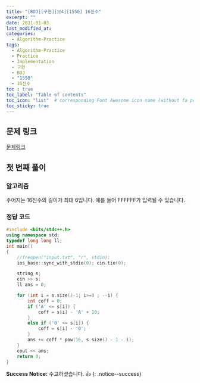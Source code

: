 ```yaml
---
title: "[BOJ][구현][브4][1550] 16진수"
excerpt: ""
date: 2021-01-03
last_modified_at: 
categories:
  - Algorithm-Practice
tags:
  - Algorithm-Practice
  - Practice
  - Implementation
  - 구현
  - BOJ
  - "1550"
  - 16진수
toc : true
toc_label: "Table of contents"
toc_icon: "list"  # corresponding Font Awesome icon name (without fa prefix)
toc_sticky: true
---
```


## 문제 링크

[문제링크](boj.kr/1550)  

## 첫 번째 풀이

### 알고리즘

주어지는 16진수의 길이가 최대 6입니다. 예를 들어 FFFFFF가 입력될 수 있습니다. 

### 정답 코드

```cpp
#include <bits/stdc++.h>
using namespace std;
typedef long long ll;
int main()
{
	//freopen("input.txt", "r", stdin);
	ios_base::sync_with_stdio(0); cin.tie(0);

	string s;
	cin >> s;
	ll ans = 0;

	for (int i = s.size()-1; i>=0 ; --i) {
		int coff = 0;
		if ('A' <= s[i]) {
			coff = s[i] - 'A' + 10;
		}
		else if ('0' <= s[i]) {
			coff = s[i] - '0';
		}
		ans += coff * pow(16, s.size() - 1 - i);
	}
	cout << ans;
	return 0;
}
```

**Success Notice:**
수고하셨습니다. :+1:
{: .notice--success}


